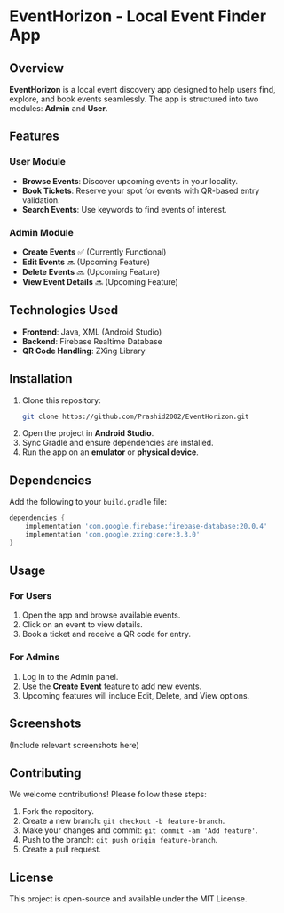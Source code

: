 # EventHorizon - Local Event Finder App

## Overview
**EventHorizon** is a local event discovery app designed to help users find, explore, and book events seamlessly. The app is structured into two modules: **Admin** and **User**.

## Features
### User Module
- **Browse Events**: Discover upcoming events in your locality.
- **Book Tickets**: Reserve your spot for events with QR-based entry validation.
- **Search Events**: Use keywords to find events of interest.

### Admin Module
- **Create Events** ✅ (Currently Functional)
- **Edit Events** 🔜 (Upcoming Feature)
- **Delete Events** 🔜 (Upcoming Feature)
- **View Event Details** 🔜 (Upcoming Feature)

## Technologies Used
- **Frontend**: Java, XML (Android Studio)
- **Backend**: Firebase Realtime Database
- **QR Code Handling**: ZXing Library

## Installation
1. Clone this repository:
   ```bash
   git clone https://github.com/Prashid2002/EventHorizon.git
   ```
2. Open the project in **Android Studio**.
3. Sync Gradle and ensure dependencies are installed.
4. Run the app on an **emulator** or **physical device**.

## Dependencies
Add the following to your `build.gradle` file:
```gradle
dependencies {
    implementation 'com.google.firebase:firebase-database:20.0.4'
    implementation 'com.google.zxing:core:3.3.0'
}
```

## Usage
### For Users
1. Open the app and browse available events.
2. Click on an event to view details.
3. Book a ticket and receive a QR code for entry.

### For Admins
1. Log in to the Admin panel.
2. Use the **Create Event** feature to add new events.
3. Upcoming features will include Edit, Delete, and View options.

## Screenshots
(Include relevant screenshots here)

## Contributing
We welcome contributions! Please follow these steps:
1. Fork the repository.
2. Create a new branch: `git checkout -b feature-branch`.
3. Make your changes and commit: `git commit -am 'Add feature'`.
4. Push to the branch: `git push origin feature-branch`.
5. Create a pull request.

## License
This project is open-source and available under the MIT License.

